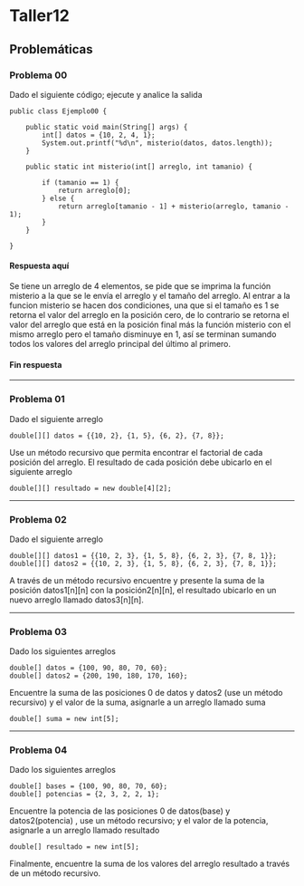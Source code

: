 # Taller12

## Problemáticas
### Problema 00
Dado el siguiente código; ejecute y analice la salida
```
public class Ejemplo00 {

    public static void main(String[] args) {
        int[] datos = {10, 2, 4, 1};
        System.out.printf("%d\n", misterio(datos, datos.length));
    }

    public static int misterio(int[] arreglo, int tamanio) {

        if (tamanio == 1) {
            return arreglo[0];
        } else {
            return arreglo[tamanio - 1] + misterio(arreglo, tamanio - 1);
        }
    }

}
```
#### Respuesta aquí
Se tiene un arreglo de 4 elementos, se pide que se imprima la función misterio a la que se le envía el arreglo y el tamaño del arreglo. 
Al entrar a la funcion misterio se hacen dos condiciones, una que si el tamaño es 1 se retorna el valor del arreglo en la posición cero, de lo contrario se retorna el valor del arreglo que está en la posición final más la función misterio con el mismo arreglo pero el tamaño disminuye en 1, así se terminan sumando todos los valores del arreglo principal del último al primero.  
#### Fin respuesta

***

### Problema 01
Dado el siguiente arreglo
```
double[][] datos = {{10, 2}, {1, 5}, {6, 2}, {7, 8}};
```

Use un método recursivo que permita encontrar el factorial de cada posición del arreglo. El resultado de cada posición debe ubicarlo en el siguiente arreglo

```
double[][] resultado = new double[4][2];
```
***

### Problema 02
Dado el siguiente arreglo
```
double[][] datos1 = {{10, 2, 3}, {1, 5, 8}, {6, 2, 3}, {7, 8, 1}};
double[][] datos2 = {{10, 2, 3}, {1, 5, 8}, {6, 2, 3}, {7, 8, 1}};
```
A través de un método recursivo encuentre y presente la suma de la posición datos1[n][n] con la posición2[n][n], el resultado ubicarlo en un nuevo arreglo llamado datos3[n][n].
***

### Problema 03
Dado los siguientes arreglos
```
double[] datos = {100, 90, 80, 70, 60};
double[] datos2 = {200, 190, 180, 170, 160};
```

Encuentre la suma de las posiciones 0 de datos y datos2 (use un método recursivo) y el valor de la suma, asignarle a un arreglo llamado suma

```
double[] suma = new int[5];

```
***

### Problema 04

Dado los siguientes arreglos
```
double[] bases = {100, 90, 80, 70, 60};
double[] potencias = {2, 3, 2, 2, 1};
```

Encuentre la potencia de las posiciones 0 de datos(base) y datos2(potencia) , use un método recursivo; y el valor de la potencia, asignarle a un arreglo llamado resultado

```
double[] resultado = new int[5];
```

Finalmente, encuentre la suma de los valores del arreglo resultado a través de un método recursivo.



